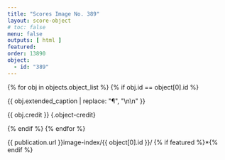 ```yaml
---
title: "Scores Image No. 389"
layout: score-object
# toc: false
menu: false
outputs: [ html ]
featured: 
order: 13890
object:
  - id: "389"
---
```


{% for obj in objects.object_list %}
{% if obj.id == object[0].id %}

{{ obj.extended_caption | replace: "¶", "\n\n" }}

{{ obj.credit }} {.object-credit}

{% endif %}
{% endfor %}

<div class="object-credit object-url is-print-only">

{{ publication.url }}image-index/{{ object[0].id }}/ {% if featured %}*{% endif %}

</div>
